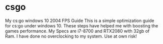 # csgo
My cs:go windows 10 2004 FPS Guide
This is a simple optimization guide for cs:go under windows 10. These steps have helped me with boosting the games performance. My Specs are i7-8700 and RTX2080 with 32gb of Ram. I have done no overclocking to my system. Use at own risk!
